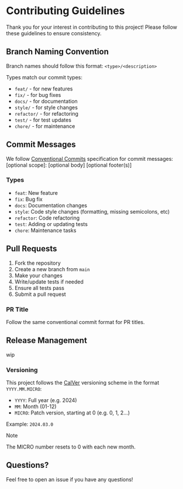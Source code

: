 # Contributing Guidelines

Thank you for your interest in contributing to this project! Please follow these guidelines to ensure consistency.

## Branch Naming Convention

Branch names should follow this format:
`<type>/<description>`

Types match our commit types:
- `feat/` - for new features
- `fix/` - for bug fixes
- `docs/` - for documentation
- `style/` - for style changes
- `refactor/` - for refactoring
- `test/` - for test updates
- `chore/` - for maintenance

## Commit Messages

We follow [Conventional Commits](https://www.conventionalcommits.org/) specification for commit messages: <type>[optional scope]: <description>
[optional body]
[optional footer(s)]

### Types

- `feat`: New feature
- `fix`: Bug fix
- `docs`: Documentation changes
- `style`: Code style changes (formatting, missing semicolons, etc)
- `refactor`: Code refactoring
- `test`: Adding or updating tests
- `chore`: Maintenance tasks

## Pull Requests

1. Fork the repository
2. Create a new branch from `main`
3. Make your changes
4. Write/update tests if needed
5. Ensure all tests pass
6. Submit a pull request

### PR Title

Follow the same conventional commit format for PR titles.

## Release Management

wip

<!-- We use [Release Please](https://github.com/googleapis/release-please) for automated version management and changelog generation. The tool:
- Automatically creates release PRs based on conventional commits
- Updates version numbers according to semantic versioning
- Generates changelogs from commit messages
- Creates GitHub releases when merged -->

### Versioning

This project follows the [CalVer](https://calver.org/) versioning scheme in the format `YYYY.MM.MICRO`:

- `YYYY`: Full year (e.g. 2024)
- `MM`: Month (01-12)
- `MICRO`: Patch version, starting at 0 (e.g. 0, 1, 2...)

Example: `2024.03.0`

> [!NOTE]
> The MICRO number resets to 0 with each new month.

## Questions?

Feel free to open an issue if you have any questions!